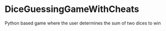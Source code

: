 # DiceGuessingGameWithCheats
Python based game where the user determines the sum of two dices to win
